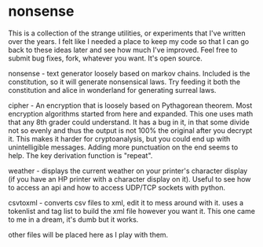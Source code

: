 nonsense
========

This is a collection of the strange utilities, or experiments that I've written over the years. I felt like I needed a place to keep my code so that I can go back to these ideas later and see how much I've improved. Feel free to submit bug fixes, fork, whatever you want. It's open source.

nonsense - text generator loosely based on markov chains. Included is the constitution, so it will generate nonsensical laws. Try feeding it both the constitution and alice in wonderland for generating surreal laws.

cipher - An encryption that is loosely based on Pythagorean theorem. Most encryption algorithms started from here and expanded. This one uses math that any 8th grader could understand. It has a bug in it, in that some divide not so evenly and thus the output is not 100% the original after you decrypt it. This makes it harder for cryptoanalysis, but you could end up with unintelligible messages. Adding more punctuation on the end seems to help. The key derivation function is "repeat".

weather - displays the current weather on your printer's character display (if you have an HP printer with a character display on it). Useful to see how to access an api and how to access UDP/TCP sockets with python.

csvtoxml - converts csv files to xml, edit it to mess around with it. uses a tokenlist and tag list to build the xml file however you want it. This one came to me in a dream, it's dumb but it works.

other files will be placed here as I play with them.
